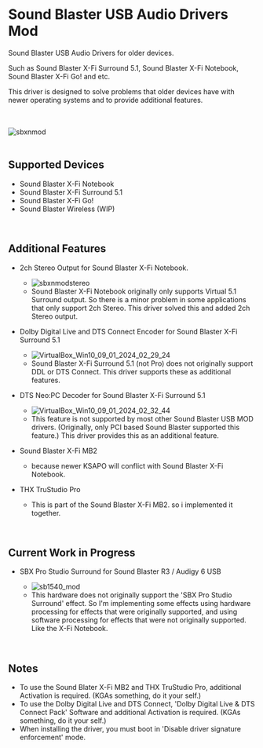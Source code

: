 # Sound Blaster USB Audio Drivers Mod

Sound Blaster USB Audio Drivers for older devices.

Such as Sound Blaster X-Fi Surround 5.1, Sound Blaster X-Fi Notebook, Sound Blaster X-Fi Go! and etc.

This driver is designed to solve problems that older devices have with newer operating systems and to provide additional features.

<br/><br/>
![sbxnmod](https://github.com/kgtmaven/SoundBlasterUSBAudioMod/assets/24592498/94b22b31-ed95-44cf-9d2b-5fbb8802f859)
<br/><br/>

## Supported Devices
 - Sound Blaster X-Fi Notebook
 - Sound Blaster X-Fi Surround 5.1
 - Sound Blaster X-Fi Go!
 - Sound Blaster Wireless (WIP)

<br/>

## Additional Features
 - 2ch Stereo Output for Sound Blaster X-Fi Notebook.
   - ![sbxnmodstereo](https://github.com/kgtmaven/SoundBlasterUSBAudioMod/assets/24592498/3a4771ca-9745-4942-b226-3a6d85878cb9)
   - Sound Blaster X-Fi Notebook originally only supports Virtual 5.1 Surround output. So there is a minor problem in some applications that only support 2ch Stereo. This driver solved this and added 2ch Stereo output.
     
 - Dolby Digital Live and DTS Connect Encoder for Sound Blaster X-Fi Surround 5.1
   - ![VirtualBox_Win10_09_01_2024_02_29_24](https://github.com/kgtmaven/SoundBlasterUSBAudioMod/assets/24592498/5ac239fc-ef51-412d-bc27-182cc61f0349)
   - Sound Blaster X-Fi Surround 5.1 (not Pro) does not originally support DDL or DTS Connect. This driver supports these as additional features.
 
 - DTS Neo:PC Decoder for Sound Blaster X-Fi Surround 5.1
   - ![VirtualBox_Win10_09_01_2024_02_32_44](https://github.com/kgtmaven/SoundBlasterUSBAudioMod/assets/24592498/10fb011b-fb59-45a1-a50b-5dc1ef442bda)
   - This feature is not supported by most other Sound Blaster USB MOD drivers. (Originally, only PCI based Sound Blaster supported this feature.) This driver provides this as an additional feature.

 - Sound Blaster X-Fi MB2
   - because newer KSAPO will conflict with Sound Blaster X-Fi Notebook.

 - THX TruStudio Pro
   - This is part of the Sound Blaster X-Fi MB2. so i implemented it together.



<br/>

## Current Work in Progress
  - SBX Pro Studio Surround for Sound Blaster R3 / Audigy 6 USB

    - ![sb1540_mod](https://github.com/kgtmaven/SoundBlasterUSBAudioMod/assets/24592498/654e51ba-b5e4-4f59-8052-5b6754effadc)
    - This hardware does not originally support the 'SBX Pro Studio Surround' effect. So I'm implementing some effects using hardware processing for effects that were originally supported, and using software processing for effects that were not originally supported. Like the X-Fi Notebook.

<br/>

## Notes
 - To use the Sound Blater X-Fi MB2 and THX TruStudio Pro, additional Activation is required. (KGAs something, do it your self.)
 - To use the Dolby Digital Live and DTS Connect, 'Dolby Digital Live & DTS Connect Pack' Software and additional Activation is required. (KGAs something, do it your self.)
 - When installing the driver, you must boot in 'Disable driver signature enforcement' mode.
